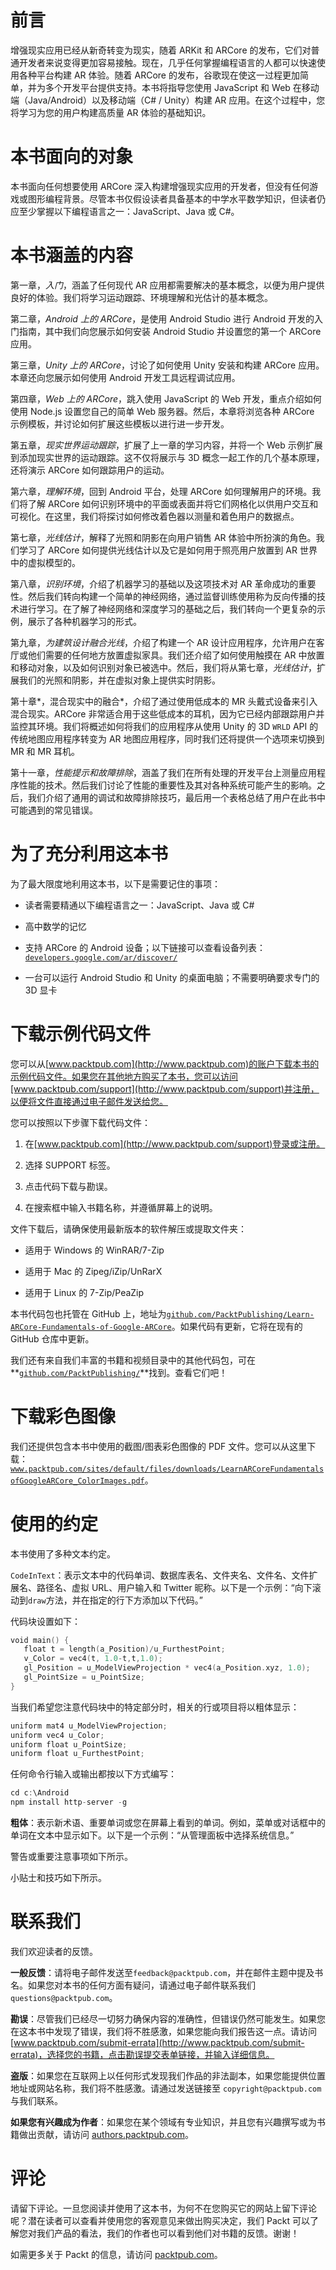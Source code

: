 # 前言

增强现实应用已经从新奇转变为现实，随着 ARKit 和 ARCore 的发布，它们对普通开发者来说变得更加容易接触。现在，几乎任何掌握编程语言的人都可以快速使用各种平台构建 AR 体验。随着 ARCore 的发布，谷歌现在使这一过程更加简单，并为多个开发平台提供支持。本书将指导您使用 JavaScript 和 Web 在移动端（Java/Android）以及移动端（C# / Unity）构建 AR 应用。在这个过程中，您将学习为您的用户构建高质量 AR 体验的基础知识。

# 本书面向的对象

本书面向任何想要使用 ARCore 深入构建增强现实应用的开发者，但没有任何游戏或图形编程背景。尽管本书仅假设读者具备基本的中学水平数学知识，但读者仍应至少掌握以下编程语言之一：JavaScript、Java 或 C#。

# 本书涵盖的内容

第一章，*入门*，涵盖了任何现代 AR 应用都需要解决的基本概念，以便为用户提供良好的体验。我们将学习运动跟踪、环境理解和光估计的基本概念。

第二章，*Android 上的 ARCore*，是使用 Android Studio 进行 Android 开发的入门指南，其中我们向您展示如何安装 Android Studio 并设置您的第一个 ARCore 应用。

第三章，*Unity 上的 ARCore*，讨论了如何使用 Unity 安装和构建 ARCore 应用。本章还向您展示如何使用 Android 开发工具远程调试应用。

第四章，*Web 上的 ARCore*，跳入使用 JavaScript 的 Web 开发，重点介绍如何使用 Node.js 设置您自己的简单 Web 服务器。然后，本章将浏览各种 ARCore 示例模板，并讨论如何扩展这些模板以进行进一步开发。

第五章，*现实世界运动跟踪*，扩展了上一章的学习内容，并将一个 Web 示例扩展到添加现实世界的运动跟踪。这不仅将展示与 3D 概念一起工作的几个基本原理，还将演示 ARCore 如何跟踪用户的运动。

第六章，*理解环境*，回到 Android 平台，处理 ARCore 如何理解用户的环境。我们将了解 ARCore 如何识别环境中的平面或表面并将它们网格化以供用户交互和可视化。在这里，我们将探讨如何修改着色器以测量和着色用户的数据点。

第七章，*光线估计*，解释了光照和阴影在向用户销售 AR 体验中所扮演的角色。我们学习了 ARCore 如何提供光线估计以及它是如何用于照亮用户放置到 AR 世界中的虚拟模型的。

第八章，*识别环境*，介绍了机器学习的基础以及这项技术对 AR 革命成功的重要性。然后我们转向构建一个简单的神经网络，通过监督训练使用称为反向传播的技术进行学习。在了解了神经网络和深度学习的基础之后，我们转向一个更复杂的示例，展示了各种机器学习的形式。

第九章，*为建筑设计融合光线*，介绍了构建一个 AR 设计应用程序，允许用户在客厅或他们需要的任何地方放置虚拟家具。我们还介绍了如何使用触摸在 AR 中放置和移动对象，以及如何识别对象已被选中。然后，我们将从第七章，*光线估计*，扩展我们的光照和阴影，并在虚拟对象上提供实时阴影。

第十章*，混合现实中的融合*，介绍了通过使用低成本的 MR 头戴式设备来引入混合现实。ARCore 非常适合用于这些低成本的耳机，因为它已经内部跟踪用户并监控其环境。我们将概述如何将我们的应用程序从使用 Unity 的 3D `WRLD` API 的传统地图应用程序转变为 AR 地图应用程序，同时我们还将提供一个选项来切换到 MR 和 MR 耳机。

第十一章，*性能提示和故障排除*，涵盖了我们在所有处理的开发平台上测量应用程序性能的技术。然后我们讨论了性能的重要性及其对各种系统可能产生的影响。之后，我们介绍了通用的调试和故障排除技巧，最后用一个表格总结了用户在此书中可能遇到的常见错误。

# 为了充分利用这本书

为了最大限度地利用这本书，以下是需要记住的事项：

+   读者需要精通以下编程语言之一：JavaScript、Java 或 C#

+   高中数学的记忆

+   支持 ARCore 的 Android 设备；以下链接可以查看设备列表：[`developers.google.com/ar/discover/`](https://developers.google.com/ar/discover/)

+   一台可以运行 Android Studio 和 Unity 的桌面电脑；不需要明确要求专门的 3D 显卡

# 下载示例代码文件

您可以从[www.packtpub.com](http://www.packtpub.com)的账户下载本书的示例代码文件。如果您在其他地方购买了本书，您可以访问[www.packtpub.com/support](http://www.packtpub.com/support)并注册，以便将文件直接通过电子邮件发送给您。

您可以按照以下步骤下载代码文件：

1.  在[www.packtpub.com](http://www.packtpub.com/support)登录或注册。

1.  选择 SUPPORT 标签。

1.  点击代码下载与勘误。

1.  在搜索框中输入书籍名称，并遵循屏幕上的说明。

文件下载后，请确保使用最新版本的软件解压或提取文件夹：

+   适用于 Windows 的 WinRAR/7-Zip

+   适用于 Mac 的 Zipeg/iZip/UnRarX

+   适用于 Linux 的 7-Zip/PeaZip

本书代码包也托管在 GitHub 上，地址为[`github.com/PacktPublishing/Learn-ARCore-Fundamentals-of-Google-ARCore`](https://github.com/PacktPublishing/Learn-ARCore-Fundamentals-of-Google-ARCore)。如果代码有更新，它将在现有的 GitHub 仓库中更新。

我们还有来自我们丰富的书籍和视频目录中的其他代码包，可在**[`github.com/PacktPublishing/`](https://github.com/PacktPublishing/)**找到。查看它们吧！

# 下载彩色图像

我们还提供包含本书中使用的截图/图表彩色图像的 PDF 文件。您可以从这里下载：[`www.packtpub.com/sites/default/files/downloads/LearnARCoreFundamentalsofGoogleARCore_ColorImages.pdf`](https://www.packtpub.com/sites/default/files/downloads/LearnARCoreFundamentalsofGoogleARCore_ColorImages.pdf)。

# 使用的约定

本书使用了多种文本约定。

`CodeInText`：表示文本中的代码单词、数据库表名、文件夹名、文件名、文件扩展名、路径名、虚拟 URL、用户输入和 Twitter 昵称。以下是一个示例：“向下滚动到`draw`方法，并在指定的行下方添加以下代码。”

代码块设置如下：

```kt
void main() {
   float t = length(a_Position)/u_FurthestPoint;
   v_Color = vec4(t, 1.0-t,t,1.0);
   gl_Position = u_ModelViewProjection * vec4(a_Position.xyz, 1.0);
   gl_PointSize = u_PointSize;
}
```

当我们希望您注意代码块中的特定部分时，相关的行或项目将以粗体显示：

```kt
uniform mat4 u_ModelViewProjection;
uniform vec4 u_Color;
uniform float u_PointSize;
uniform float u_FurthestPoint;
```

任何命令行输入或输出都按以下方式编写：

```kt
cd c:\Android
npm install http-server -g
```

**粗体**：表示新术语、重要单词或您在屏幕上看到的单词。例如，菜单或对话框中的单词在文本中显示如下。以下是一个示例：“从管理面板中选择系统信息。”

警告或重要注意事项如下所示。

小贴士和技巧如下所示。

# 联系我们

我们欢迎读者的反馈。

**一般反馈**：请将电子邮件发送至`feedback@packtpub.com`，并在邮件主题中提及书名。如果您对本书的任何方面有疑问，请通过电子邮件联系我们`questions@packtpub.com`。

**勘误**：尽管我们已经尽一切努力确保内容的准确性，但错误仍然可能发生。如果您在这本书中发现了错误，我们将不胜感激，如果您能向我们报告这一点。请访问 [www.packtpub.com/submit-errata](http://www.packtpub.com/submit-errata)，选择您的书籍，点击勘误提交表单链接，并输入详细信息。

**盗版**：如果您在互联网上以任何形式发现我们作品的非法副本，如果您能提供位置地址或网站名称，我们将不胜感激。请通过发送链接至 `copyright@packtpub.com` 与我们联系。

**如果您有兴趣成为作者**：如果您在某个领域有专业知识，并且您有兴趣撰写或为书籍做出贡献，请访问 [authors.packtpub.com](http://authors.packtpub.com/)。

# 评论

请留下评论。一旦您阅读并使用了这本书，为何不在您购买它的网站上留下评论呢？潜在读者可以查看并使用您的客观意见来做出购买决定，我们 Packt 可以了解您对我们产品的看法，我们的作者也可以看到他们对书籍的反馈。谢谢！

如需更多关于 Packt 的信息，请访问 [packtpub.com](https://www.packtpub.com/)。
